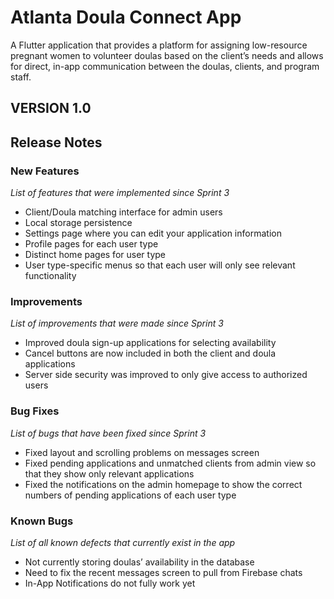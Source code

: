 # Atlanta Doula Connect App

A Flutter application that provides a platform for assigning low-resource pregnant women to volunteer doulas based on the client’s needs and allows for direct, in-app communication between the doulas, clients, and program staff.

## VERSION 1.0 

## Release Notes 

### New Features
_List of features that were implemented since Sprint 3_
- Client/Doula matching interface for admin users
- Local storage persistence
- Settings page where you can edit your application information
- Profile pages for each user type 
- Distinct home pages for user type
- User type-specific menus so that each user will only see relevant functionality 

### Improvements
_List of improvements that were made since Sprint 3_
- Improved doula sign-up applications for selecting availability
- Cancel buttons are now included in both the client and doula applications
- Server side security was improved to only give access to authorized users

### Bug Fixes
_List of bugs that have been fixed since Sprint 3_
- Fixed layout and scrolling problems on messages screen
- Fixed pending applications and unmatched clients from admin view so that they show only relevant applications  
- Fixed the notifications on the admin homepage to show the correct numbers of pending applications of each user type 

### Known Bugs
_List of all known defects that currently exist in the app_
- Not currently storing doulas’ availability in the database 
- Need to fix the recent messages screen to pull from Firebase chats
- In-App Notifications do not fully work yet 


